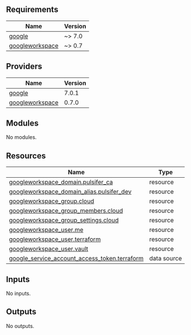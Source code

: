 <!-- BEGIN_TF_DOCS -->
## Requirements

| Name | Version |
|------|---------|
| <a name="requirement_google"></a> [google](#requirement\_google) | ~> 7.0 |
| <a name="requirement_googleworkspace"></a> [googleworkspace](#requirement\_googleworkspace) | ~> 0.7 |

## Providers

| Name | Version |
|------|---------|
| <a name="provider_google"></a> [google](#provider\_google) | 7.0.1 |
| <a name="provider_googleworkspace"></a> [googleworkspace](#provider\_googleworkspace) | 0.7.0 |

## Modules

No modules.

## Resources

| Name | Type |
|------|------|
| [googleworkspace_domain.pulsifer_ca](https://registry.terraform.io/providers/hashicorp/googleworkspace/latest/docs/resources/domain) | resource |
| [googleworkspace_domain_alias.pulsifer_dev](https://registry.terraform.io/providers/hashicorp/googleworkspace/latest/docs/resources/domain_alias) | resource |
| [googleworkspace_group.cloud](https://registry.terraform.io/providers/hashicorp/googleworkspace/latest/docs/resources/group) | resource |
| [googleworkspace_group_members.cloud](https://registry.terraform.io/providers/hashicorp/googleworkspace/latest/docs/resources/group_members) | resource |
| [googleworkspace_group_settings.cloud](https://registry.terraform.io/providers/hashicorp/googleworkspace/latest/docs/resources/group_settings) | resource |
| [googleworkspace_user.me](https://registry.terraform.io/providers/hashicorp/googleworkspace/latest/docs/resources/user) | resource |
| [googleworkspace_user.terraform](https://registry.terraform.io/providers/hashicorp/googleworkspace/latest/docs/resources/user) | resource |
| [googleworkspace_user.vault](https://registry.terraform.io/providers/hashicorp/googleworkspace/latest/docs/resources/user) | resource |
| [google_service_account_access_token.terraform](https://registry.terraform.io/providers/hashicorp/google/latest/docs/data-sources/service_account_access_token) | data source |

## Inputs

No inputs.

## Outputs

No outputs.
<!-- END_TF_DOCS -->